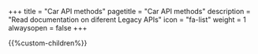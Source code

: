 +++
title = "Car API methods"
pagetitle = "Car API methods"
description = "Read documentation on diferent Legacy APIs"
icon = "fa-list" 
weight = 1
alwaysopen = false
+++

{{%custom-children%}}
